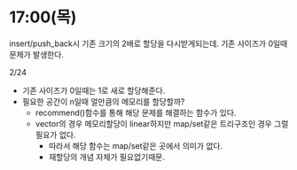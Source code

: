 # 17:00(목)

insert/push_back시 기존 크기의 2배로 할당을 다시받게되는데.
기존 사이즈가 0일때 문제가 발생한다.

2/24
- 기존 사이즈가 0일때는 1로 새로 할당해준다.
- 필요한 공간이 n일때 얼만큼의 메모리를 할당할까?
  - recommend()함수를 통해 해당 문제를 해결하는 함수가 있다.
  - vector의 경우 메모리할당이 linear하지만 map/set같은 트리구조인 경우 그럴필요가 없다.
    - 따라서 해당 함수는 map/set같은 곳에서 의미가 없다.
    - 재할당의 개념 자체가 필요없기때문.